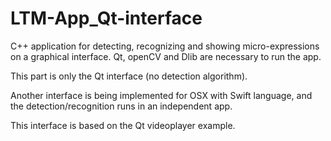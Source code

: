 # LTM-App_Qt-interface

C++ application for detecting, recognizing and showing micro-expressions on a graphical interface. Qt, openCV and Dlib are necessary to run the app.

This part is only the Qt interface (no detection algorithm). 

Another interface is being implemented for OSX with Swift language, and the detection/recognition runs in an independent app.

This interface is based on the Qt videoplayer example.

